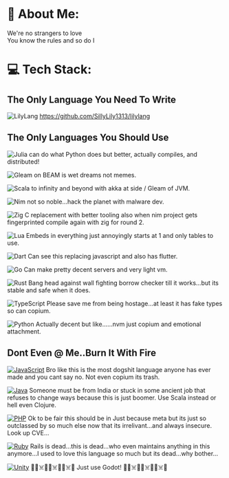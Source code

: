 # 💫 About Me:
We're no strangers to love<br>You know the rules and so do I

# 💻 Tech Stack:
## The Only Language You Need To Write
![LilyLang](https://img.shields.io/badge/LilyLang-725D85?style=for-the-badge) https://github.com/SillyLily1313/lilylang

## The Only Languages You Should Use
![Julia](https://img.shields.io/badge/Julia-9558B2?style=for-the-badge) can do what Python does but better, actually compiles, and distributed!

![Gleam](https://img.shields.io/badge/Gleam-%23ff00ee?style=for-the-badge) on BEAM is wet dreams not memes.

![Scala](https://img.shields.io/badge/scala-%23DC322F.svg?style=for-the-badge&logo=scala&logoColor=white) to infinity and beyond with akka at side / Gleam of JVM.

![Nim](https://img.shields.io/badge/nim-%23FFE953.svg?style=for-the-badge&logo=nim&logoColor=white) not so noble...hack the planet with malware dev.

![Zig](https://img.shields.io/badge/Zig-%23F7A41D.svg?style=for-the-badge&logo=zig&logoColor=white) C replacement with better tooling also when nim project gets fingerprinted compile again with zig for round 2.

![Lua](https://img.shields.io/badge/lua-%232C2D72.svg?style=for-the-badge&logo=lua&logoColor=white) Embeds in everything just annoyingly starts at 1 and only tables to use.

![Dart](https://img.shields.io/badge/dart-%230175C2.svg?style=for-the-badge&logo=dart&logoColor=white) Can see this replacing javascript and also has flutter.

![Go](https://img.shields.io/badge/go-%2300ADD8.svg?style=for-the-badge&logo=go&logoColor=white) Can make pretty decent servers and very light vm.

![Rust](https://img.shields.io/badge/rust-%23000000.svg?style=for-the-badge&logo=rust&logoColor=white) Bang head against wall fighting borrow checker till it works...but its stable and safe when it does.

![TypeScript](https://img.shields.io/badge/typescript-%23007ACC.svg?style=for-the-badge&logo=typescript&logoColor=white) Please save me from being hostage...at least it has fake types so can copium.

![Python](https://img.shields.io/badge/python-3670A0?style=for-the-badge&logo=python&logoColor=ffdd54) Actually decent but like......nvm just copium and emotional attachment.

## Dont Even @ Me..Burn It With Fire
[![JavaScript](https://img.shields.io/badge/JavaScript-F7DF1E?style=for-the-badge&logo=javascript&logoColor=000)](#) Bro like this is the most dogshit language anyone has ever made and you cant say no. Not even copium its trash.

[![Java](https://img.shields.io/badge/Java-%23ED8B00.svg?style=for-the-badge&logo=openjdk&logoColor=white)](#) Someone must be from India or stuck in some ancient job that refuses to change ways because this is just boomer. Use Scala instead or hell even Clojure.

[![PHP](https://img.shields.io/badge/php-%23777BB4.svg?&style=for-the-badge&logo=php&logoColor=white)](#) Ok to be fair this should be in Just because meta but its just so outclassed by so much else now that its irrelivant...and always insecure. Look up CVE...

[![Ruby](https://img.shields.io/badge/Ruby-%23CC342D.svg?style=for-the-badge&logo=ruby&logoColor=white)](#) Rails is dead...this is dead...who even maintains anything in this anymore...I used to love this language so much but its dead...why bother...

[![Unity](https://img.shields.io/badge/Unity-%23000000.svg?style=for-the-badge&logo=unity&logoColor=white)](#) 🖕🔥☠️🖕🔥☠️🖕🔥☠️🖕 Just use Godot! 🖕🔥☠️🖕🔥☠️🖕🔥☠️🖕

